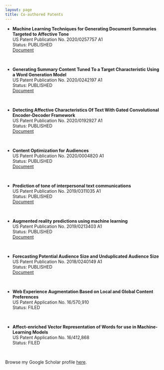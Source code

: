 ```yaml
---
layout: page
title: Co-authored Patents
---
```


- **Machine Learning Techniques for Generating Document Summaries Targeted to Affective Tone** <br/>US Patent Publication No. 2020/0257757 A1<br/>
Status: PUBLISHED<br/><a href="https://patentimages.storage.googleapis.com/d1/9d/68/28065f5e4cdd36/US20200257757A1.pdf" target="_blank">Document</a>
<br />

- **Generating Summary Content Tuned To a Target Characteristic Using a Word Generation Model** <br/>US Patent Publication No. 2020/0242197 A1<br/>
Status: PUBLISHED<br/><a href="https://patents.google.com/patent/US20200242197A1/en" target="_blank">Document</a>
<br />

- **Detecting Affective Characteristics Of Text With Gated Convolutional Encoder-Decoder Framework** <br/>US Patent Publication No. 2020/0192927 A1<br/>
Status: PUBLISHED<br/><a href="https://patentimages.storage.googleapis.com/ad/af/d1/a90c96fedcfb01/US20200192927A1.pdf" target="_blank">Document</a>
<br />

- **Content Optimization for Audiences** <br/>US Patent Publication No. 2020/0004820 A1<br/>
Status: PUBLISHED<br/><a href="https://patentimages.storage.googleapis.com/00/64/bd/329ed4df9df431/US20200004820A1.pdf" target="_blank">Document</a>
<br />

- **Prediction of tone of interpersonal text communications** <br/>US Patent Publication No. 2019/0311035 A1<br/>
Status: PUBLISHED<br/><a href="https://patentimages.storage.googleapis.com/bd/51/50/88bb7df0b7cb20/US20190311035A1.pdf" target="_blank">Document</a>
<br />

- **Augmented reality predictions using machine learning** <br/> US Patent Publication No. 2019/0213403 A1<br/>
Status: PUBLISHED<br/><a href="https://patentimages.storage.googleapis.com/9a/dc/b6/eebf76966498fa/US20190213403A1.pdf" target="_blank">Document</a>
<br />

- **Forecasting Potential Audience Size and Unduplicated Audience Size** <br/>US Patent Publication No. 2018/0240149 A1<br/>
Status: PUBLISHED<br/><a href="https://patentimages.storage.googleapis.com/2e/c4/58/dd997e2ae1a599/US20180240149A1.pdf" target="_blank">Document</a>
<br />

- **Web Experience Augmentation Based on Local and Global Content Preferences** <br/>US Patent Application No. 16/570,910<br/>
Status: FILED
<br />

- **Affect-enriched Vector Representation of Words for use in Machine-Learning Models** <br/>US Patent Application No. 16/412,868<br/>
Status: FILED
<br />

Browse my Google Scholar profile <a href="https://scholar.google.co.in/citations?user=x4rFCskAAAAJ&hl=en" target="_blank">here</a>.
<br />